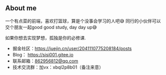 ## About me
一个有点菜的前端，喜欢打篮球，算是个没事会学习的人吧😅
同行的小伙伴可以交个朋友一起good good study, day day up😅

如果你想去实现梦想，孤独是你的必修课.

* 掘金社区：https://juejin.cn/user/2041110775208184/posts
* Blog： https://sisi001.gitee.io
* 联系邮箱：862956812@qq.com
* 技术交流群：加vx：xbql2p8b01（备注来意）
  
<!--
**silin001/silin001** is a ✨ _special_ ✨ repository because its `README.md` (this file) appears on your GitHub profile.

Here are some ideas to get you started:

- 🔭 I’m currently working on ...
- 🌱 I’m currently learning ...
- 👯 I’m looking to collaborate on ...
- 🤔 I’m looking for help with ...
- 💬 Ask me about ...
- 📫 How to reach me: ...
- 😄 Pronouns: ...
- ⚡ Fun fact: ...
-->
